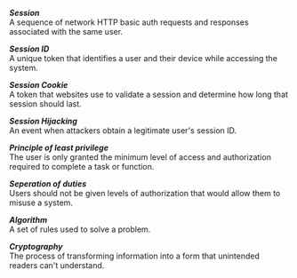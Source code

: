 **_Session_** <br>
A sequence of network HTTP basic auth requests and responses associated with the same user.

**_Session ID_** <br>
A unique token that identifies a user and their device while accessing the system.

**_Session Cookie_** <br>
A token that websites use to validate a session and determine how long that session should last.

**_Session Hijacking_** <br>
An event when attackers obtain a legitimate user's session ID.

**_Principle of least privilege_** <br>
The user is only granted the minimum level of access and authorization required to complete a task or function.

**_Seperation of duties_** <br>
Users should not be given levels of authorization that would allow them to misuse a system.

**_Algorithm_** <br>
A set of rules used to solve a problem.

**_Cryptography_** <br>
The process of transforming information into a form that unintended readers can't understand.


